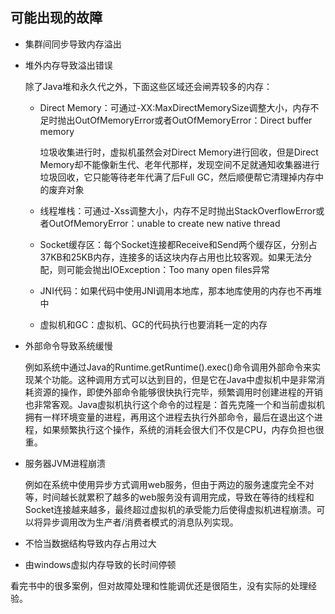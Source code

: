 ## 可能出现的故障
+ 集群间同步导致内存溢出

+ 堆外内存导致溢出错误

  除了Java堆和永久代之外，下面这些区域还会闸弄较多的内存：

  + Direct Memory：可通过-XX:MaxDirectMemorySize调整大小，内存不足时抛出OutOfMemoryError或者OutOfMemoryError：Direct buffer memory

    垃圾收集进行时，虚拟机虽然会对Direct Memory进行回收，但是Direct Memory却不能像新生代、老年代那样，发现空间不足就通知收集器进行垃圾回收，它只能等待老年代满了后Full GC，然后顺便帮它清理掉内存中的废弃对象

  + 线程堆栈：可通过-Xss调整大小，内存不足时抛出StackOverflowError或者OutOfMemoryError：unable  to create new native thread

  + Socket缓存区：每个Socket连接都Receive和Send两个缓存区，分别占37KB和25KB内存，连接多的话这块内存占用也比较客观。如果无法分配，则可能会抛出IOException：Too many open files异常

  + JNI代码：如果代码中使用JNI调用本地库，那本地库使用的内存也不再堆中

  + 虚拟机和GC：虚拟机、GC的代码执行也要消耗一定的内存

+ 外部命令导致系统缓慢

  例如系统中通过Java的Runtime.getRuntime().exec()命令调用外部命令来实现某个功能。这种调用方式可以达到目的，但是它在Java中虚拟机中是非常消耗资源的操作，即使外部命令能够很快执行完毕，频繁调用时创建进程的开销也非常客观。Java虚拟机执行这个命令的过程是：首先克隆一个和当前虚拟机拥有一样环境变量的进程，再用这个进程去执行外部命令，最后在退出这个进程，如果频繁执行这个操作，系统的消耗会很大们不仅是CPU，内存负担也很重。

+ 服务器JVM进程崩溃

  例如在系统中使用异步方式调用web服务，但由于两边的服务速度完全不对等，时间越长就累积了越多的web服务没有调用完成，导致在等待的线程和Socket连接越来越多，最终超过虚拟机的承受能力后使得虚拟机进程崩溃。可以将异步调用改为生产者/消费者模式的消息队列实现。

+ 不恰当数据结构导致内存占用过大

+ 由windows虚拟内存导致的长时间停顿

看完书中的很多案例，但对故障处理和性能调优还是很陌生，没有实际的处理经验。

